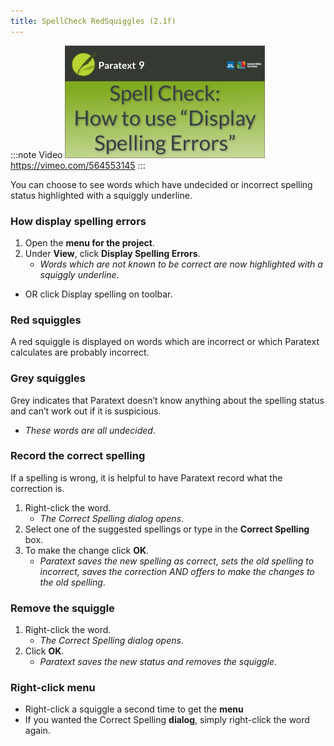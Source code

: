 ```yaml
---
title: SpellCheck RedSquiggles (2.1f)
---
```


:::note Video
[![ ](../../media/2.1f.png)](https://vimeo.com/564553145)  
https://vimeo.com/564553145
:::

You can choose to see words which have undecided or incorrect spelling status highlighted with a squiggly underline.

### How display spelling errors

1.  Open the **menu for the project**.
1.  Under **View**, click **Display Spelling Errors**.  
    - *Words which are not known to be correct are now highlighted with a squiggly underline*.
-  OR click Display spelling on toolbar.

### Red squiggles

A red squiggle is displayed on words which are incorrect or which Paratext calculates are probably incorrect.

### Grey squiggles

Grey indicates that Paratext doesn’t know anything about the spelling status and can’t work out if it is suspicious.
-   *These words are all undecided*.



### Record the correct spelling

If a spelling is wrong, it is helpful to have Paratext record what the correction is.

1.  Right-click the word.  
    -  *The Correct Spelling dialog opens*.
1.  Select one of the suggested spellings or type in the **Correct Spelling** box.
1.  To make the change click **OK**.  
    -  *Paratext saves the new spelling as correct, sets the old spelling to incorrect, saves the correction AND offers to make the changes to the old spelling*.
### Remove the squiggle

1.  Right-click the word.  
    -  *The Correct Spelling dialog opens*.  
1.  Click **OK**. 
    -  *Paratext saves the new status and removes the squiggle*.



### Right-click menu

-  Right-click a squiggle a second time to get the **menu**
-  If you wanted the Correct Spelling **dialog**, simply right-click the word again.

